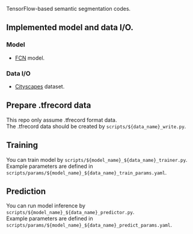 TensorFlow-based semantic segmentation codes.

## Implemented model and data I/O.

### Model
- [FCN](https://arxiv.org/abs/1411.4038) model.

### Data I/O
- [Cityscapes](https://www.cityscapes-dataset.com/) dataset.

## Prepare .tfrecord data
This repo only assume .tfrecord format data.  
The .tfrecord data should be created by `scripts/${data_name}_write.py`.

## Training
You can train model by `scripts/${model_name}_${data_name}_trainer.py`.  
Example parameters are defined in `scripts/params/${model_name}_${data_name}_train_params.yaml`.  

## Prediction
You can run model inference by `scripts/${model_name}_${data_name}_predictor.py`.  
Example parameters are defined in `scripts/params/${model_name}_${data_name}_predict_params.yaml`.  
